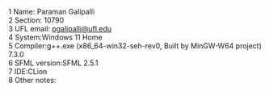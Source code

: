 1 Name: Paraman Galipalli\
2 Section: 10790\
3 UFL email: pgalipalli@ufl.edu\
4 System:Windows 11 Home\
5 Compiler:g++.exe (x86_64-win32-seh-rev0, Built by MinGW-W64 project) 7.3.0\
6 SFML version:SFML 2.5.1\
7 IDE:CLion\
8 Other notes: